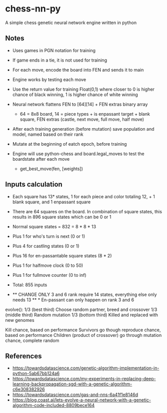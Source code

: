 # chess-nn-py
A simple chess genetic neural network engine written in python

## Notes
- Uses games in PGN notation for training
- If game ends in a tie, it is not used for training
- For each move, encode the board into FEN and sends it to main
- Engine works by testing each move
- Use the return value for training Float(0,1) where closer to 0 is higher chance of black winning, 1 is higher chance of white winning
- Neural network flattens FEN to [64][14] + FEN extras binary array
	- 64 = 8x8 board, 14 = piece types + is enpassant target + blank square, FEN extras (castle, next move, full move, half move)
- After each training generation (before mutation) save population and model, named based on their rank
- Mutate at the beginning of eatch epoch, before training


- Engine will use python-chess and board.legal_moves to test the boardstate after each move
	- get_best_move(fen, [weights])
	
## Inputs calculation

- Each square has 13* states, 1 for each piece and color totaling 12, + 1 blank square, and 1 enpassant square
- There are 64 squares on the board. In combination of square states, this results in 896‬ square states which can be 0 or 1

- Normal square states = 832 = 8 * 8 * 13
- Plus 1 for who's turn is next (0 or 1)
- Plus 4 for castling states (0 or 1)
- Plus 16 for en-passantable square states (8 * 2)
- Plus 1 for halfmove clock  (0 to 50)
- Plus 1 for fullmove counter (0 to inf)
- Total: 855 inputs

* ** CHANGE ONLY 3 and 6 rank require 14 states, everything else only needs 13 ** *
En-passant can only happen on rank 3 and 6


evolve():
	1/3 (best third) Choose random partner, breed and crossover
	1/3 (middle third) Random mutation
	1/3 (bottom third) Killed and replaced with new genomes



Kill chance, based on performance
	Survivors go though reproduce chance, based on performance
		Children (product of crossover) go through mutation chance, complete random


## References
- https://towardsdatascience.com/genetic-algorithm-implementation-in-python-5ab67bb124a6
- https://towardsdatascience.com/my-experiments-in-replacing-deep-learning-backpropagation-sgd-with-a-genetic-algorithm-c6e308382926
- https://towardsdatascience.com/gas-and-nns-6a41f1e8146d
- https://blog.coast.ai/lets-evolve-a-neural-network-with-a-genetic-algorithm-code-included-8809bece164
